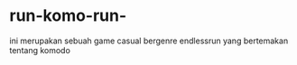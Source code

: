 # run-komo-run-
ini merupakan sebuah game casual bergenre endlessrun yang bertemakan tentang komodo
